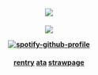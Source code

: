 




  
</h4> 
<h4 align="center">
  
  ![](https://komarev.com/ghpvc/?username=Iovefool&color=966fd6&style=flat-round&label=❤︎)
</h4>
</p>

<h4 align="center">

 ![](https://projectpokemon.org/images/normal-sprite/rockruff.gif)
  
[![spotify-github-profile](https://spotify-github-profile.kittinanx.com/api/view?uid=amwonvf2avhdwndphxsrhb8g5&cover_image=true&theme=novatorem&show_offline=true&background_color=121212&interchange=false&bar_color=53b14f&bar_color_cover=true)](https://github.com/kittinan/spotify-github-profile)



<h4 align="center">
  
  [rentry](https://rentry.co/yurilvr69) [ata](https://calamity.atabook.org/) [strawpage](https://euphorial.straw.page/)




<h4 align="center">
  


